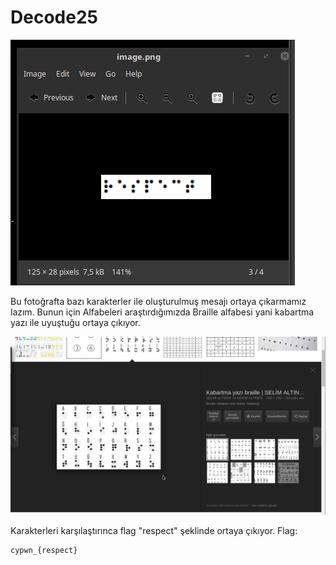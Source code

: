 # Decode25

![ctf](img/ctf.png)

Bu fotoğrafta bazı karakterler ile oluşturulmuş mesajı ortaya çıkarmamız lazım.
Bunun için Alfabeleri araştırdığımızda Braille alfabesi yani kabartma yazı ile uyuştuğu ortaya çıkıyor.

![braillle](img/braille.png)

Karakterleri karşılaştırınca flag "respect" şeklinde ortaya çıkıyor.
Flag:

```
cypwn_{respect}
```
